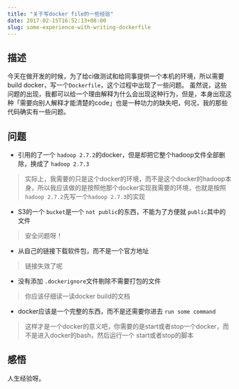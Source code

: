 ```yaml
---
title: "关于写docker file的一些经验"
date: 2017-02-15T16:52:13+08:00
slug: some-experience-with-writing-dockerfile
---
```


## 描述
今天在做开发的时候，为了给ci做测试和给同事提供一个本机的环境，所以需要build docker，写一个`Dockerfile`，这个过程中出现了一些问题。
虽然说，这些问题的出现，我都可以给一个理由解释为什么会出现这种行为，但是，本身出现这种「需要向别人解释才能清楚的code」也是一种功力的缺失吧，何况，我的那些代码确实有一些问题。

## 问题
* 引用的了一个 `hadoop 2.7.2`的docker，但是却把它整个hadoop文件全部删除，换成了 `hadoop 2.7.3`

> 实际上，我需要的只是这个docker的环境，而不是这个docker的hadoop本身，所以我应该做的是按照他那个docker实现我需要的环境，也就是按照`hadoop 2.7.2`先写一个`hadoop 2.7.3`的实现

* S3的一个 `bucket`是一个 `not public`的东西，不能为了方便就 `public`其中的文件

> 安全问题呀！

* 从自己的链接下载软件包，而不是一个官方地址

> 链接失效了呢

* 没有添加 `.dockerignore`文件剔除不需要打包的文件

> 你应该仔细读一读docker build的文档

* docker应该是一个完整的东西，而不是还需要你进去 `run some command`

> 这样才是一个docker的意义吧，你需要的是start或者stop一个docker，而不是进入docker的bash，然后运行一个 start或者stop的脚本

## 感悟

人生经验呀。